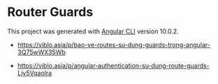 # Router Guards

This project was generated with [Angular CLI](https://github.com/angular/angular-cli) version 10.0.2.

- https://viblo.asia/p/bao-ve-routes-su-dung-guards-trong-angular-3Q75wWX35Wb

- https://viblo.asia/p/angular-authentication-su-dung-route-guards-Ljy5Vqaolra
